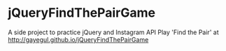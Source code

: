 # jQueryFindThePairGame
A side project to practice jQuery and Instagram API
Play 'Find the Pair' at http://gayegul.github.io/jQueryFindThePairGame
